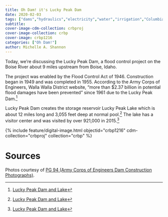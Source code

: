 ```yaml
---
title: Oh Dam! it's Lucky Peak Dam
date: 2020-02-03
tags: ["dams","hydraulics","electricity","water","irrigation","Columbia River","Columbia River Basin"]
subtitle: 
cover-image-cdm-collection: crbproj
cover-image-collection: crbp
cover-image: crbp1216
categories: ["Oh Dam!"]
author: Michelle A. Shannon
---
```


Today, we’re discussing the Lucky Peak Dam, a flood control project on the Boise River about 9 miles upstream from Boise, Idaho.

The project was enabled by the Flood Control Act of 1946. Construction began in 1949 and was completed in 1955. According to the Army
Corps of Engineers, Walla Walla District website, “more than $2.37 billion in potential flood damages have been prevented” since 1961 due to the Lucky Peak Dam.[^1]

Lucky Peak Dam creates the storage reservoir Lucky Peak Lake which is about 12 miles long and 3,055 feet deep at normal pool.[^1]
The lake has a visitor center and was visited by over 921,000 in 2015.[^1]

{% include feature/digital-image.html objectid="crbp1216" cdm-collection="crbproj" collection="crbp" %}

# Sources

[^1]: [Lucky Peak Dam and Lake](https://www.nww.usace.army.mil/Locations/District-Locks-and-Dams/Lucky-Peak-Dam-and-Lake/)

Photos courtesy of [PG 94 (Army Corps of Engineers Dam Construction Photographs)](https://archiveswest.orbiscascade.org/ark:/80444/xv165618/op=fstyle.aspx?t=k&amp;q=).
